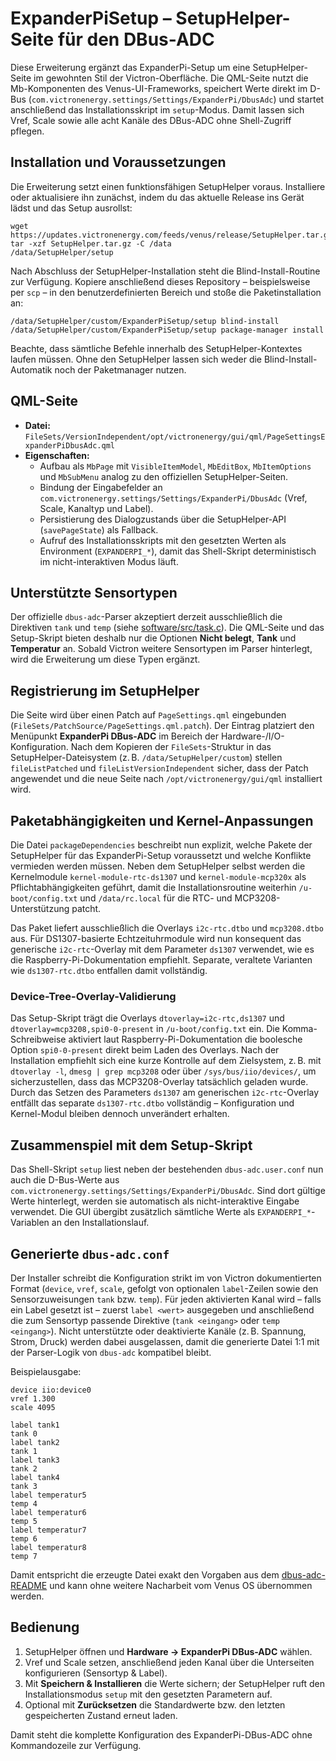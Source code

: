 # ExpanderPiSetup – SetupHelper-Seite für den DBus-ADC

Diese Erweiterung ergänzt das ExpanderPi-Setup um eine SetupHelper-Seite im gewohnten Stil der Victron-Oberfläche. Die QML-Seite nutzt die Mb-Komponenten des Venus-UI-Frameworks, speichert Werte direkt im D-Bus (`com.victronenergy.settings/Settings/ExpanderPi/DbusAdc`) und startet anschließend das Installationsskript im `setup`-Modus. Damit lassen sich Vref, Scale sowie alle acht Kanäle des DBus-ADC ohne Shell-Zugriff pflegen.

## Installation und Voraussetzungen

Die Erweiterung setzt einen funktionsfähigen SetupHelper voraus. Installiere oder aktualisiere ihn zunächst, indem du das aktuelle Release ins Gerät lädst und das Setup ausrollst:

```
wget https://updates.victronenergy.com/feeds/venus/release/SetupHelper.tar.gz
tar -xzf SetupHelper.tar.gz -C /data
/data/SetupHelper/setup
```

Nach Abschluss der SetupHelper-Installation steht die Blind-Install-Routine zur Verfügung. Kopiere anschließend dieses Repository – beispielsweise per `scp` – in den benutzerdefinierten Bereich und stoße die Paketinstallation an:

```
/data/SetupHelper/custom/ExpanderPiSetup/setup blind-install
/data/SetupHelper/custom/ExpanderPiSetup/setup package-manager install
```

Beachte, dass sämtliche Befehle innerhalb des SetupHelper-Kontextes laufen müssen. Ohne den SetupHelper lassen sich weder die Blind-Install-Automatik noch der Paketmanager nutzen.

## QML-Seite

* **Datei:** `FileSets/VersionIndependent/opt/victronenergy/gui/qml/PageSettingsExpanderPiDbusAdc.qml`
* **Eigenschaften:**
  * Aufbau als `MbPage` mit `VisibleItemModel`, `MbEditBox`, `MbItemOptions` und `MbSubMenu` analog zu den offiziellen SetupHelper-Seiten.
  * Bindung der Eingabefelder an `com.victronenergy.settings/Settings/ExpanderPi/DbusAdc` (Vref, Scale, Kanaltyp und Label).
  * Persistierung des Dialogzustands über die SetupHelper-API (`savePageState`) als Fallback.
  * Aufruf des Installationsskripts mit den gesetzten Werten als Environment (`EXPANDERPI_*`), damit das Shell-Skript deterministisch im nicht-interaktiven Modus läuft.

## Unterstützte Sensortypen

Der offizielle `dbus-adc`-Parser akzeptiert derzeit ausschließlich die Direktiven `tank` und `temp` (siehe [software/src/task.c](https://github.com/victronenergy/dbus-adc/blob/master/software/src/task.c)).
Die QML-Seite und das Setup-Skript bieten deshalb nur die Optionen **Nicht belegt**, **Tank** und **Temperatur** an.
Sobald Victron weitere Sensortypen im Parser hinterlegt, wird die Erweiterung um diese Typen ergänzt.

## Registrierung im SetupHelper

Die Seite wird über einen Patch auf `PageSettings.qml` eingebunden (`FileSets/PatchSource/PageSettings.qml.patch`). Der Eintrag platziert den Menüpunkt **ExpanderPi DBus-ADC** im Bereich der Hardware-/I/O-Konfiguration. Nach dem Kopieren der `FileSets`-Struktur in das SetupHelper-Dateisystem (z. B. `/data/SetupHelper/custom`) stellen `fileListPatched` und `fileListVersionIndependent` sicher, dass der Patch angewendet und die neue Seite nach `/opt/victronenergy/gui/qml` installiert wird.

## Paketabhängigkeiten und Kernel-Anpassungen

Die Datei `packageDependencies` beschreibt nun explizit, welche Pakete der SetupHelper für das ExpanderPi-Setup voraussetzt und welche Konflikte vermieden werden müssen. Neben dem SetupHelper selbst werden die Kernelmodule `kernel-module-rtc-ds1307` und `kernel-module-mcp320x` als Pflichtabhängigkeiten geführt, damit die Installationsroutine weiterhin `/u-boot/config.txt` und `/data/rc.local` für die RTC- und MCP3208-Unterstützung patcht.

Das Paket liefert ausschließlich die Overlays `i2c-rtc.dtbo` und `mcp3208.dtbo` aus. Für DS1307-basierte Echtzeituhrmodule wird nun konsequent das generische `i2c-rtc`-Overlay mit dem Parameter `ds1307` verwendet, wie es die Raspberry-Pi-Dokumentation empfiehlt. Separate, veraltete Varianten wie `ds1307-rtc.dtbo` entfallen damit vollständig.

### Device-Tree-Overlay-Validierung

Das Setup-Skript trägt die Overlays `dtoverlay=i2c-rtc,ds1307` und `dtoverlay=mcp3208,spi0-0-present` in `/u-boot/config.txt` ein. Die Komma-Schreibweise aktiviert laut Raspberry-Pi-Dokumentation die boolesche Option `spi0-0-present` direkt beim Laden des Overlays. Nach der Installation empfiehlt sich eine kurze Kontrolle auf dem Zielsystem, z. B. mit `dtoverlay -l`, `dmesg | grep mcp3208` oder über `/sys/bus/iio/devices/`, um sicherzustellen, dass das MCP3208-Overlay tatsächlich geladen wurde. Durch das Setzen des Parameters `ds1307` am generischen `i2c-rtc`-Overlay entfällt das separate `ds1307-rtc.dtbo` vollständig – Konfiguration und Kernel-Modul bleiben dennoch unverändert erhalten.

## Zusammenspiel mit dem Setup-Skript

Das Shell-Skript `setup` liest neben der bestehenden `dbus-adc.user.conf` nun auch die D-Bus-Werte aus `com.victronenergy.settings/Settings/ExpanderPi/DbusAdc`. Sind dort gültige Werte hinterlegt, werden sie automatisch als nicht-interaktive Eingabe verwendet. Die GUI übergibt zusätzlich sämtliche Werte als `EXPANDERPI_*`-Variablen an den Installationslauf.

## Generierte `dbus-adc.conf`

Der Installer schreibt die Konfiguration strikt im von Victron dokumentierten Format (`device`, `vref`, `scale`, gefolgt von optionalen `label`-Zeilen sowie den Sensorzuweisungen `tank` bzw. `temp`). Für jeden aktivierten Kanal wird – falls ein Label gesetzt ist – zuerst `label <wert>` ausgegeben und anschließend die zum Sensortyp passende Direktive (`tank <eingang>` oder `temp <eingang>`). Nicht unterstützte oder deaktivierte Kanäle (z. B. Spannung, Strom, Druck) werden dabei ausgelassen, damit die generierte Datei 1:1 mit der Parser-Logik von `dbus-adc` kompatibel bleibt.

Beispielausgabe:

```
device iio:device0
vref 1.300
scale 4095

label tank1
tank 0
label tank2
tank 1
label tank3
tank 2
label tank4
tank 3
label temperatur5
temp 4
label temperatur6
temp 5
label temperatur7
temp 6
label temperatur8
temp 7
```

Damit entspricht die erzeugte Datei exakt den Vorgaben aus dem [dbus-adc-README](https://github.com/victronenergy/dbus-adc/blob/master/README.md) und kann ohne weitere Nacharbeit vom Venus OS übernommen werden.

## Bedienung

1. SetupHelper öffnen und **Hardware → ExpanderPi DBus-ADC** wählen.
2. Vref und Scale setzen, anschließend jeden Kanal über die Unterseiten konfigurieren (Sensortyp & Label).
3. Mit **Speichern & Installieren** die Werte sichern; der SetupHelper ruft den Installationsmodus `setup` mit den gesetzten Parametern auf.
4. Optional mit **Zurücksetzen** die Standardwerte bzw. den letzten gespeicherten Zustand erneut laden.

Damit steht die komplette Konfiguration des ExpanderPi-DBus-ADC ohne Kommandozeile zur Verfügung.
